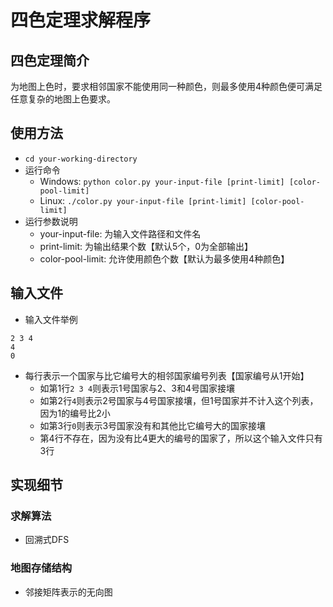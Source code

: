 # 四色定理求解程序

## 四色定理简介
为地图上色时，要求相邻国家不能使用同一种颜色，则最多使用4种颜色便可满足任意复杂的地图上色要求。

## 使用方法
* `cd your-working-directory`
* 运行命令
    * Windows: `python color.py your-input-file [print-limit] [color-pool-limit]`
    * Linux: `./color.py your-input-file [print-limit] [color-pool-limit]`
* 运行参数说明
    * your-input-file: 为输入文件路径和文件名
    * print-limit: 为输出结果个数【默认5个，0为全部输出】
    * color-pool-limit: 允许使用颜色个数【默认为最多使用4种颜色】

## 输入文件
* 输入文件举例
```
2 3 4
4
0
```
* 每行表示一个国家与比它编号大的相邻国家编号列表【国家编号从1开始】
    * 如第1行`2 3 4`则表示1号国家与2、3和4号国家接壤
    * 如第2行`4`则表示2号国家与4号国家接壤，但1号国家并不计入这个列表，因为1的编号比2小
    * 如第3行`0`则表示3号国家没有和其他比它编号大的国家接壤
    * 第4行不存在，因为没有比4更大的编号的国家了，所以这个输入文件只有3行

## 实现细节

### 求解算法
* 回溯式DFS

### 地图存储结构
* 邻接矩阵表示的无向图

